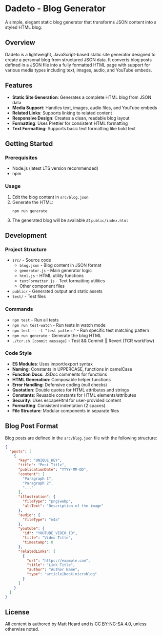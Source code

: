 # Dadeto - Blog Generator

A simple, elegant static blog generator that transforms JSON content into a styled HTML blog.

## Overview

Dadeto is a lightweight, JavaScript-based static site generator designed to create a personal blog from structured JSON data. It converts blog posts defined in a JSON file into a fully formatted HTML page with support for various media types including text, images, audio, and YouTube embeds.

## Features

- **Static Site Generation**: Generates a complete HTML blog from JSON data
- **Media Support**: Handles text, images, audio files, and YouTube embeds
- **Related Links**: Supports linking to related content
- **Responsive Design**: Creates a clean, readable blog layout
- **Formatting**: Uses Prettier for consistent HTML formatting
- **Text Formatting**: Supports basic text formatting like bold text

## Getting Started

### Prerequisites

- Node.js (latest LTS version recommended)
- npm

### Usage

1. Edit the blog content in `src/blog.json`
2. Generate the HTML:
   ```
   npm run generate
   ```
3. The generated blog will be available at `public/index.html`

## Development

### Project Structure

- `src/` - Source code
  - `blog.json` - Blog content in JSON format
  - `generator.js` - Main generator logic
  - `html.js` - HTML utility functions
  - `textFormatter.js` - Text formatting utilities
  - Other component files
- `public/` - Generated output and static assets
- `test/` - Test files

### Commands

- `npm test` - Run all tests
- `npm run test-watch` - Run tests in watch mode
- `npm test -- -t "test pattern"` - Run specific test matching pattern
- `npm run generate` - Generate the blog HTML
- `./tcr.sh [commit message]` - Test && Commit || Revert (TCR workflow)

### Code Style

- **ES Modules**: Uses import/export syntax
- **Naming**: Constants in UPPERCASE, functions in camelCase
- **Function Docs**: JSDoc comments for functions
- **HTML Generation**: Composable helper functions
- **Error Handling**: Defensive coding (null checks)
- **Quotation**: Double quotes for HTML attributes and strings
- **Constants**: Reusable constants for HTML elements/attributes
- **Security**: Uses escapeHtml for user-provided content
- **Formatting**: Consistent indentation (2 spaces)
- **File Structure**: Modular components in separate files

## Blog Post Format

Blog posts are defined in the `src/blog.json` file with the following structure:

```json
{
  "posts": [
    {
      "key": "UNIQUE_KEY",
      "title": "Post Title",
      "publicationDate": "YYYY-MM-DD",
      "content": [
        "Paragraph 1",
        "Paragraph 2",
        "..."
      ],
      "illustration": {
        "fileType": "png|webp",
        "altText": "Description of the image"
      },
      "audio": {
        "fileType": "m4a"
      },
      "youtube": {
        "id": "YOUTUBE_VIDEO_ID",
        "title": "Video Title",
        "timestamp": 0
      },
      "relatedLinks": [
        {
          "url": "https://example.com",
          "title": "Link Title",
          "author": "Author Name",
          "type": "article|book|microblog"
        }
      ]
    }
  ]
}
```

## License

All content is authored by Matt Heard and is [CC BY-NC-SA 4.0](https://creativecommons.org/licenses/by-nc-sa/4.0/), unless otherwise noted.
